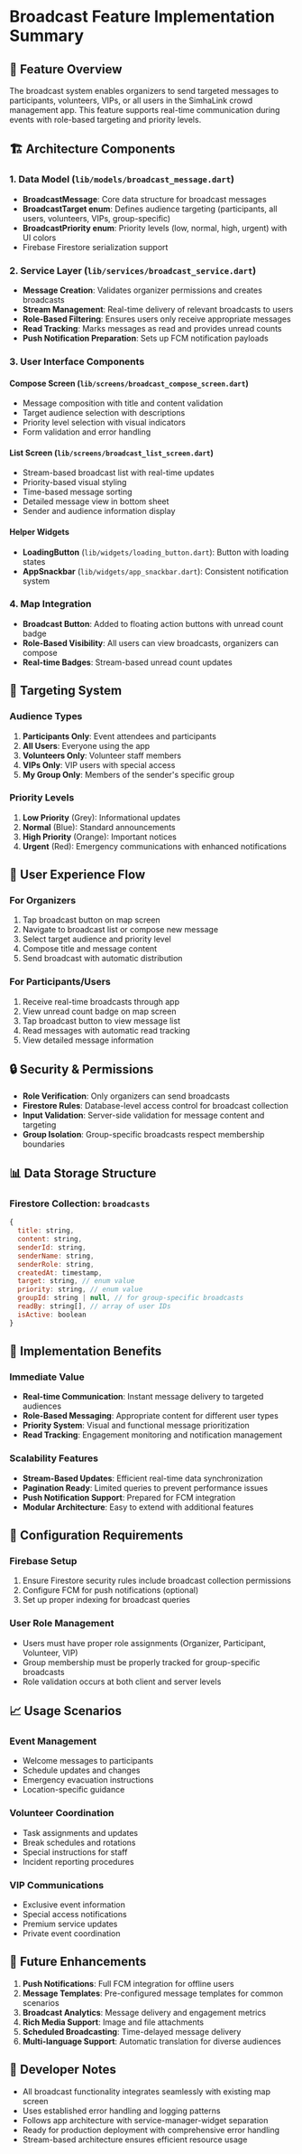 # Broadcast Feature Implementation Summary

## 📡 **Feature Overview**
The broadcast system enables organizers to send targeted messages to participants, volunteers, VIPs, or all users in the SimhaLink crowd management app. This feature supports real-time communication during events with role-based targeting and priority levels.

## 🏗️ **Architecture Components**

### 1. **Data Model** (`lib/models/broadcast_message.dart`)
- **BroadcastMessage**: Core data structure for broadcast messages
- **BroadcastTarget enum**: Defines audience targeting (participants, all users, volunteers, VIPs, group-specific)
- **BroadcastPriority enum**: Priority levels (low, normal, high, urgent) with UI colors
- Firebase Firestore serialization support

### 2. **Service Layer** (`lib/services/broadcast_service.dart`)
- **Message Creation**: Validates organizer permissions and creates broadcasts
- **Stream Management**: Real-time delivery of relevant broadcasts to users
- **Role-Based Filtering**: Ensures users only receive appropriate messages
- **Read Tracking**: Marks messages as read and provides unread counts
- **Push Notification Preparation**: Sets up FCM notification payloads

### 3. **User Interface Components**

#### **Compose Screen** (`lib/screens/broadcast_compose_screen.dart`)
- Message composition with title and content validation
- Target audience selection with descriptions
- Priority level selection with visual indicators
- Form validation and error handling

#### **List Screen** (`lib/screens/broadcast_list_screen.dart`)
- Stream-based broadcast list with real-time updates
- Priority-based visual styling
- Time-based message sorting
- Detailed message view in bottom sheet
- Sender and audience information display

#### **Helper Widgets**
- **LoadingButton** (`lib/widgets/loading_button.dart`): Button with loading states
- **AppSnackbar** (`lib/widgets/app_snackbar.dart`): Consistent notification system

### 4. **Map Integration**
- **Broadcast Button**: Added to floating action buttons with unread count badge
- **Role-Based Visibility**: All users can view broadcasts, organizers can compose
- **Real-time Badges**: Stream-based unread count updates

## 🎯 **Targeting System**

### **Audience Types**
1. **Participants Only**: Event attendees and participants
2. **All Users**: Everyone using the app
3. **Volunteers Only**: Volunteer staff members
4. **VIPs Only**: VIP users with special access
5. **My Group Only**: Members of the sender's specific group

### **Priority Levels**
1. **Low Priority** (Grey): Informational updates
2. **Normal** (Blue): Standard announcements
3. **High Priority** (Orange): Important notices
4. **Urgent** (Red): Emergency communications with enhanced notifications

## 📱 **User Experience Flow**

### **For Organizers**
1. Tap broadcast button on map screen
2. Navigate to broadcast list or compose new message
3. Select target audience and priority level
4. Compose title and message content
5. Send broadcast with automatic distribution

### **For Participants/Users**
1. Receive real-time broadcasts through app
2. View unread count badge on map screen
3. Tap broadcast button to view message list
4. Read messages with automatic read tracking
5. View detailed message information

## 🔒 **Security & Permissions**
- **Role Verification**: Only organizers can send broadcasts
- **Firestore Rules**: Database-level access control for broadcast collection
- **Input Validation**: Server-side validation for message content and targeting
- **Group Isolation**: Group-specific broadcasts respect membership boundaries

## 📊 **Data Storage Structure**

### **Firestore Collection: `broadcasts`**
```javascript
{
  title: string,
  content: string,
  senderId: string,
  senderName: string,
  senderRole: string,
  createdAt: timestamp,
  target: string, // enum value
  priority: string, // enum value
  groupId: string | null, // for group-specific broadcasts
  readBy: string[], // array of user IDs
  isActive: boolean
}
```

## 🚀 **Implementation Benefits**

### **Immediate Value**
- **Real-time Communication**: Instant message delivery to targeted audiences
- **Role-Based Messaging**: Appropriate content for different user types
- **Priority System**: Visual and functional message prioritization
- **Read Tracking**: Engagement monitoring and notification management

### **Scalability Features**
- **Stream-Based Updates**: Efficient real-time data synchronization
- **Pagination Ready**: Limited queries to prevent performance issues
- **Push Notification Support**: Prepared for FCM integration
- **Modular Architecture**: Easy to extend with additional features

## 🔧 **Configuration Requirements**

### **Firebase Setup**
1. Ensure Firestore security rules include broadcast collection permissions
2. Configure FCM for push notifications (optional)
3. Set up proper indexing for broadcast queries

### **User Role Management**
- Users must have proper role assignments (Organizer, Participant, Volunteer, VIP)
- Group membership must be properly tracked for group-specific broadcasts
- Role validation occurs at both client and server levels

## 📈 **Usage Scenarios**

### **Event Management**
- Welcome messages to participants
- Schedule updates and changes
- Emergency evacuation instructions
- Location-specific guidance

### **Volunteer Coordination**
- Task assignments and updates
- Break schedules and rotations
- Special instructions for staff
- Incident reporting procedures

### **VIP Communications**
- Exclusive event information
- Special access notifications
- Premium service updates
- Private event coordination

## 🔮 **Future Enhancements**
1. **Push Notifications**: Full FCM integration for offline users
2. **Message Templates**: Pre-configured message templates for common scenarios
3. **Broadcast Analytics**: Message delivery and engagement metrics
4. **Rich Media Support**: Image and file attachments
5. **Scheduled Broadcasting**: Time-delayed message delivery
6. **Multi-language Support**: Automatic translation for diverse audiences

## 📝 **Developer Notes**
- All broadcast functionality integrates seamlessly with existing map screen
- Uses established error handling and logging patterns
- Follows app architecture with service-manager-widget separation
- Ready for production deployment with comprehensive error handling
- Stream-based architecture ensures efficient resource usage
